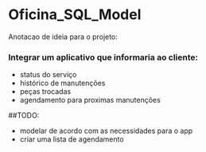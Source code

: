 # Oficina_SQL_Model








Anotacao de ideia para o projeto:

### Integrar um aplicativo que informaria ao cliente:
  - status do serviço
  - histórico de manutenções
  - peças trocadas
  - agendamento para proximas manutenções


##TODO: 
  - modelar de acordo com as necessidades para o app
  - criar uma lista de agendamento

